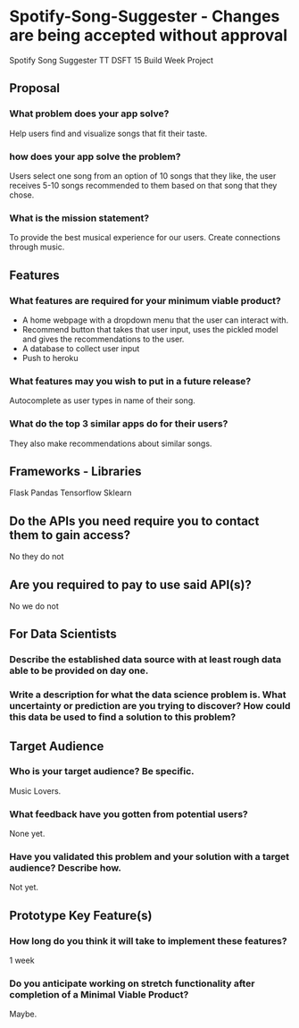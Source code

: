 # Spotify-Song-Suggester - Changes are being accepted without approval
Spotify Song Suggester TT DSFT 15 Build Week Project

## Proposal
### What problem does your app solve?
Help users find and visualize songs that fit their taste.

### how does your app solve the problem?
Users select one song from an option of 10 songs that they like, the user receives 5-10 songs recommended to them based on that song that they chose.

### What is the mission statement?
To provide the best musical experience for our users. Create connections through music.

## Features
### What features are required for your minimum viable product?
- A home webpage with a dropdown menu that the user can interact with.
- Recommend button that takes that user input, uses the pickled model and gives the recommendations to the user.
- A database to collect user input
- Push to heroku

### What features may you wish to put in a future release?
Autocomplete as user types in name of their song.

### What do the top 3 similar apps do for their users?
They also make recommendations about similar songs.

## Frameworks - Libraries
Flask
Pandas
Tensorflow
Sklearn

## Do the APIs you need require you to contact them to gain access?
No they do not

## Are you required to pay to use said API(s)?
No we do not

## For Data Scientists

### Describe the established data source with at least rough data able to be provided on day one.

### Write a description for what the data science problem is. What uncertainty or prediction are you trying to discover? How could this data be used to find a solution to this problem?


## Target Audience

### Who is your target audience? Be specific.
Music Lovers.

### What feedback have you gotten from potential users?
None yet.

### Have you validated this problem and your solution with a target audience? Describe how.
Not yet.

## Prototype Key Feature(s)

### How long do you think it will take to implement these features?
1 week

### Do you anticipate working on stretch functionality after completion of a Minimal Viable Product?
Maybe. 